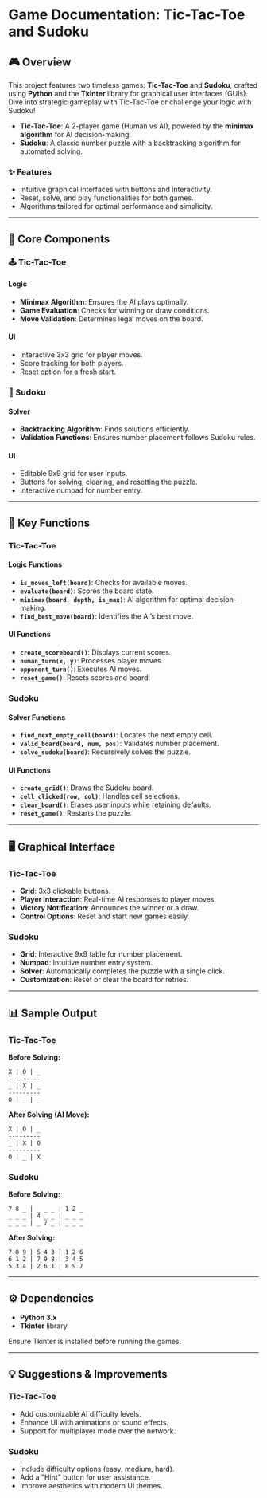 # Game Documentation: Tic-Tac-Toe and Sudoku

## 🎮 Overview
This project features two timeless games: **Tic-Tac-Toe** and **Sudoku**, crafted using **Python** and the **Tkinter** library for graphical user interfaces (GUIs). Dive into strategic gameplay with Tic-Tac-Toe or challenge your logic with Sudoku!

- **Tic-Tac-Toe**: A 2-player game (Human vs AI), powered by the **minimax algorithm** for AI decision-making.
- **Sudoku**: A classic number puzzle with a backtracking algorithm for automated solving.

### ✨ Features
- Intuitive graphical interfaces with buttons and interactivity.
- Reset, solve, and play functionalities for both games.
- Algorithms tailored for optimal performance and simplicity.

---

## 🧩 Core Components

### 🕹 Tic-Tac-Toe

#### **Logic**
- **Minimax Algorithm**: Ensures the AI plays optimally.
- **Game Evaluation**: Checks for winning or draw conditions.
- **Move Validation**: Determines legal moves on the board.

#### **UI**
- Interactive 3x3 grid for player moves.
- Score tracking for both players.
- Reset option for a fresh start.

### 🔢 Sudoku

#### **Solver**
- **Backtracking Algorithm**: Finds solutions efficiently.
- **Validation Functions**: Ensures number placement follows Sudoku rules.

#### **UI**
- Editable 9x9 grid for user inputs.
- Buttons for solving, clearing, and resetting the puzzle.
- Interactive numpad for number entry.

---

## 🚀 Key Functions

### Tic-Tac-Toe

#### Logic Functions
- **`is_moves_left(board)`**: Checks for available moves.
- **`evaluate(board)`**: Scores the board state.
- **`minimax(board, depth, is_max)`**: AI algorithm for optimal decision-making.
- **`find_best_move(board)`**: Identifies the AI’s best move.

#### UI Functions
- **`create_scoreboard()`**: Displays current scores.
- **`human_turn(x, y)`**: Processes player moves.
- **`opponent_turn()`**: Executes AI moves.
- **`reset_game()`**: Resets scores and board.

### Sudoku

#### Solver Functions
- **`find_next_empty_cell(board)`**: Locates the next empty cell.
- **`valid_board(board, num, pos)`**: Validates number placement.
- **`solve_sudoku(board)`**: Recursively solves the puzzle.

#### UI Functions
- **`create_grid()`**: Draws the Sudoku board.
- **`cell_clicked(row, col)`**: Handles cell selections.
- **`clear_board()`**: Erases user inputs while retaining defaults.
- **`reset_game()`**: Restarts the puzzle.

---

## 🖥 Graphical Interface

### Tic-Tac-Toe
- **Grid**: 3x3 clickable buttons.
- **Player Interaction**: Real-time AI responses to player moves.
- **Victory Notification**: Announces the winner or a draw.
- **Control Options**: Reset and start new games easily.

### Sudoku
- **Grid**: Interactive 9x9 table for number placement.
- **Numpad**: Intuitive number entry system.
- **Solver**: Automatically completes the puzzle with a single click.
- **Customization**: Reset or clear the board for retries.

---

## 📊 Sample Output

### Tic-Tac-Toe
**Before Solving:**
```
X | O | _
---------
_ | X | _
---------
O | _ | _
```
**After Solving (AI Move):**
```
X | O | _
---------
_ | X | O
---------
O | _ | X
```

### Sudoku
**Before Solving:**
```
7 8 _ | _ _ _ | 1 2 _
_ _ _ | 4 _ _ | _ _ _
_ _ _ | _ 7 _ | _ _ _
```
**After Solving:**
```
7 8 9 | 5 4 3 | 1 2 6
6 1 2 | 7 9 8 | 3 4 5
5 3 4 | 2 6 1 | 8 9 7
```

---

## ⚙️ Dependencies

- **Python 3.x**
- **Tkinter** library

Ensure Tkinter is installed before running the games.

---

## 💡 Suggestions & Improvements

### Tic-Tac-Toe
- Add customizable AI difficulty levels.
- Enhance UI with animations or sound effects.
- Support for multiplayer mode over the network.

### Sudoku
- Include difficulty options (easy, medium, hard).
- Add a "Hint" button for user assistance.
- Improve aesthetics with modern UI themes.
